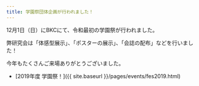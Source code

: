 ```yaml
---
title: 学園祭団体企画が行われました！
---
```


12月1日（日）にBKCにて、令和最初の学園祭が行われました。

弊研究会は「体感型展示」、「ポスターの展示」、「会誌の配布」などを行いました！

今年もたくさんご来場ありがとうございました。

- [2019年度 学園祭！]({{ site.baseurl }}/pages/events/fes2019.html)